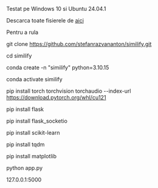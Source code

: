 Testat pe Windows 10 si Ubuntu 24.04.1



Descarca toate fisierele de [aici](https://drive.google.com/drive/folders/1G0QzBbvXwsseRG2pP00NVewOMW88wLib?usp=sharing)


Pentru a rula

git clone https://github.com/stefanrazvananton/similify.git

cd similify

conda create -n "similify" python=3.10.15

conda activate similify


pip install torch torchvision torchaudio --index-url https://download.pytorch.org/whl/cu121





pip install flask

pip install flask_socketio

pip install scikit-learn

pip install tqdm

pip install matplotlib


python app.py

127.0.0.1:5000
